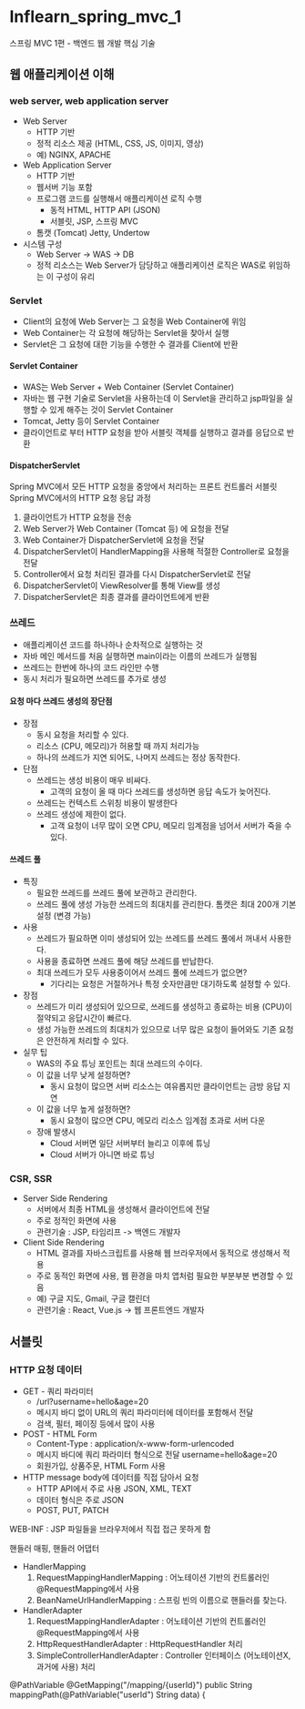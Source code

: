 # Inflearn_spring_mvc_1
스프링 MVC 1편 - 백엔드 웹 개발 핵심 기술

## 웹 애플리케이션 이해
### web server, web application server
- Web Server
  - HTTP 기반
  - 정적 리소스 제공 (HTML, CSS, JS, 이미지, 영상)
  - 예) NGINX, APACHE
- Web Application Server
  - HTTP 기반
  - 웹서버 기능 포함
  - 프로그램 코드를 실행해서 애플리케이션 로직 수행
    - 동적 HTML, HTTP API (JSON)
    - 서블릿, JSP, 스프링 MVC
  - 톰캣 (Tomcat) Jetty, Undertow
- 시스템 구성
  - Web Server -> WAS -> DB
  - 정적 리소스는 Web Server가 담당하고 애플리케이션 로직은 WAS로 위임하는 이 구성이 유리

### Servlet
- Client의 요청에 Web Server는 그 요청을 Web Container에 위임
- Web Container는 각 요청에 해당하는 Servlet을 찾아서 실행
- Servlet은 그 요청에 대한 기능을 수행한 수 결과를 Client에 반환

#### Servlet Container
- WAS는 Web Server + Web Container (Servlet Container)
- 자바는 웹 구현 기술로 Servlet을 사용하는데 이 Servlet을 관리하고 jsp파일을 실행할 수 있게 해주는 것이 Servlet Container
- Tomcat, Jetty 등이 Servlet Container
- 클라이언트로 부터 HTTP 요청을 받아 서블릿 객체를 실행하고 결과를 응답으로 반환

#### DispatcherServlet 
Spring MVC에서 모든 HTTP 요청을 중앙에서 처리하는 프론트 컨트롤러 서블릿 <br>
Spring MVC에서의 HTTP 요청 응답 과정 
1. 클라이언트가 HTTP 요청을 전송
2. Web Server가 Web Container (Tomcat 등) 에 요청을 전달
3. Web Container가 DispatcherServlet에 요청을 전달
5. DispatcherServlet이 HandlerMapping을 사용해 적절한 Controller로 요청을 전달
6. Controller에서 요청 처리된 결과를 다시 DispatcherServlet로 전달
7. DispatcherServlet이 ViewResolver를 통해 View를 생성
8. DispatcherServlet은 최종 결과를 클라이언트에게 반환

### 쓰레드
- 애플리케이션 코드를 하나하나 순차적으로 실행하는 것
- 자바 메인 메서드를 처음 실행하면 main이라는 이름의 쓰레드가 실행됨
- 쓰레드는 한번에 하나의 코드 라인만 수행
- 동시 처리가 필요하면 쓰레드를 추가로 생성

#### 요청 마다 쓰레드 생성의 장단점
- 장점
  - 동시 요청을 처리할 수 있다.
  - 리소스 (CPU, 메모리)가 허용할 때 까지 처리가능
  - 하나의 쓰레드가 지연 되어도, 나머지 쓰레드는 정상 동작한다.
- 단점
  - 쓰레드는 생성 비용이 매우 비싸다.
    - 고객의 요청이 올 때 마다 쓰레드를 생성하면 응답 속도가 늦어진다.
  - 쓰레드는 컨텍스트 스위칭 비용이 발생한다
  - 쓰레드 생성에 제한이 없다.
    - 고객 요청이 너무 많이 오면 CPU, 메모리 임계점을 넘어서 서버가 죽을 수 있다.

#### 쓰레드 풀
- 특징
  - 필요한 쓰레드를 쓰레드 풀에 보관하고 관리한다.
  - 쓰레드 풀에 생성 가능한 쓰레드의 최대치를 관리한다. 톰캣은 최대 200개 기본 설정 (변경 가능)
- 사용
  - 쓰레드가 필요하면 이미 생성되어 있는 쓰레드를 쓰레드 풀에서 꺼내서 사용한다.
  - 사용을 종료하면 쓰레드 풀에 해당 쓰레드를 반납한다.
  - 최대 쓰레드가 모두 사용중이어서 쓰레드 풀에 쓰레드가 없으면?
    - 기다리는 요청은 거절하거나 특정 숫자만큼만 대기하도록 설정할 수 있다.
- 장점
  - 쓰레드가 미리 생성되어 있으므로, 쓰레드를 생성하고 종료하는 비용 (CPU)이 절약되고 응답시간이 빠르다.
  - 생성 가능한 쓰레드의 최대치가 있으므로 너무 많은 요청이 들어와도 기존 요청은 안전하게 처리할 수 있다.
- 실무 팁
  - WAS의 주요 튜닝 포인트는 최대 쓰레드의 수이다.
  - 이 값을 너무 낮게 설정하면?
    - 동시 요청이 많으면 서버 리소스는 여유롭지만 클라이언트는 금방 응답 지연
  - 이 값을 너무 높게 설정하면?
    - 동시 요청이 많으면 CPU, 메모리 리소스 임계점 초과로 서버 다운
  - 장애 발생시
    - Cloud 서버면 일단 서버부터 늘리고 이후에 튜닝
    - Cloud 서버가 아니면 바로 튜닝

 ### CSR, SSR
 - Server Side Rendering
   - 서버에서 최종 HTML을 생성해서 클라이언트에 전달
   - 주로 정적인 화면에 사용
   - 관련기술 : JSP, 타임리프 -> 백엔드 개발자
 - Client Side Rendering
   - HTML 결과를 자바스크립트를 사용해 웹 브라우저에서 동적으로 생성해서 적용
   - 주로 동적인 화면에 사용, 웹 환경을 마치 앱처럼 필요한 부분부분 변경할 수 있음
   - 예) 구글 지도, Gmail, 구글 캘린더
   - 관련기술 : React, Vue.js -> 웹 프론트엔드 개발자

## 서블릿
### HTTP 요청 데이터
- GET - 쿼리 파라미터
  - /url?username=hello&age=20
  - 메시지 바디 없이 URL의 쿼리 파라미터에 데이터를 포함해서 전달
  - 검색, 필터, 페이징 등에서 많이 사용
- POST - HTML Form
  - Content-Type : application/x-www-form-urlencoded
  - 메시지 바디에 쿼리 파라미터 형식으로 전달 username=hello&age=20
  - 회원가입, 상품주문, HTML Form 사용
- HTTP message body에 데이터를 직접 담아서 요청
  - HTTP API에서 주로 사용 JSON, XML, TEXT
  - 데이터 형식은 주로 JSON
  - POST, PUT, PATCH




WEB-INF : JSP 파일들을 브라우저에서 직접 접근 못하게 함

핸들러 매핑, 핸들러 어댑터
- HandlerMapping
  1. RequestMappingHandlerMapping : 어노테이션 기반의 컨트롤러인 @RequestMapping에서 사용
  2. BeanNameUrlHandlerMapping : 스프링 빈의 이름으로 핸들러를 찾는다.
- HandlerAdapter
  1. RequestMappingHandlerAdapter : 어노테이션 기반의 컨트롤러인 @RequestMapping에서 사용
  2. HttpRequestHandlerAdapter : HttpRequestHandler 처리
  3. SimpleControllerHandlerAdapter : Controller 인터페이스 (어노테이션X, 과거에 사용) 처리

@PathVariable
@GetMapping("/mapping/{userId}")
    public String mappingPath(@PathVariable("userId") String data) {






























